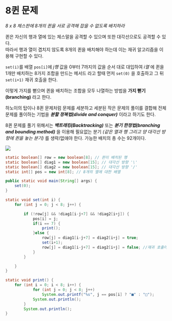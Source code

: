 # 8퀸 문제

_8 x 8 체스판에 8개의 퀸을 서로 공격해 잡을 수 없도록 배치하라_

퀸은 자신의 행과 열에 있는 체스말을 공격할 수 있으며 또한 대각선으로도 공격할 수 있다.<br>
따라서 행과 열이 겹치지 않도록 8개의 퀸을 배치해야 하는데 이는 재귀 알고리즘을 이용해 구현할 수 있다.<br>

```set(i)```를 배열 ```pos[i]```에 _j행_ 값을 0부터 7까지의 값을 순서 대로 대입하여 _i열_ 에 퀸을 1개만 배치하는 8가지 조합을 만드는 메서드 라고 할때 먼저 ```set(0)``` 을 호출하고 그 뒤  ```set(i+1)``` 재귀 호출을 한다. <br>

이렇게 가지를 뻗으며 퀸을 배치하는 조합을 모두 나열하는 방법을 **가지 뻗기 (branching)** 라고 한다.<br> 

하노이의 탑이나 8퀸 문제처럼 문제를 세분하고 세분된 작은 문제의 풀이를 결합해 전체 문제를 풀이하는 기법을 _**분할 정복법(divide and conquer)**_ 이라고 하기도 한다.<br>

8퀸 문제를 풀기 위해서는 _**백트래킹(Backtracking)**_ 또는  _**분기 한정법(branching and bounding method)**_ 을 이용해 필요없는 분기 _(같은 열과 행 그리고 양 대각선 방향에 퀸을 놓는 분기)_ 를 생략/없애야 한다. 가능한 배치의 총 수는 92개이다.

![](../imgs/8queen.png)

```java
static boolean[] row = new boolean[8]; // 퀸이 배치된 행
static boolean[] diag1 = new boolean[15]; // 대각선 방향 '\'
static boolean[] diag2 = new boolean[15]; // 대각선 방향 '/'
static int[] pos = new int[8]; // 8개의 열에 대한 배열

public static void main(String[] args) {
    set(0);
}

static void set(int i) {
    for (int j = 0; j < 8; j++) {

        if (!row[j] && !diag1[i-j+7] && !diag2[i+j]) {
            pos[i] = j;
            if(i == 7) {
                print();
            }else {
                row[j] = diag1[i-j+7] = diag2[i+j] = true;
                set(i+1);
                row[j] = diag1[i-j+7] = diag2[i+j] = false; //재귀 호출이 끝난 뒤에는 나머지 행,대각선 방향들을 모두 false로 바꿔줘야 함
            }
        }

    }
}

static void print() {
    for (int i = 0; i < 8; i++) {
			for (int j = 0; j < 8; j++)
				System.out.printf("%s", j == pos[i] ? "■" : "□");
			System.out.println();
		}
		System.out.println();
}
```